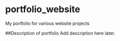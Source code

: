 # portfolio_website
My portfolio for various website projects

##Description of portfolio
Add description here later.
